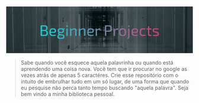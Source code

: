 ![cover beginner projects](/cover_bp.png)
> Sabe quando você esquece aquela palavrinha ou quando está aprendendo uma coisa nova. Você tem que ir procurar no google as vezes atrás de apenas 5 caractéres. Crie esse repositório com o intuito de embrulhar tudo em um só lugar, de uma forma que quando eu pesquise não perca tanto tempo buscando "aquela palavra". Seja bem vindo a minha biblioteca pessoal.